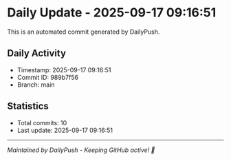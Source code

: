 # Daily Update - 2025-09-17 09:16:51

This is an automated commit generated by DailyPush.

## Daily Activity
- Timestamp: 2025-09-17 09:16:51
- Commit ID: 989b7f56
- Branch: main

## Statistics
- Total commits: 10
- Last update: 2025-09-17 09:16:51

---
*Maintained by DailyPush - Keeping GitHub active! 🚀*
